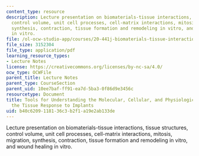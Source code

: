 ```yaml
---
content_type: resource
description: Lecture presentation on biomaterials-tissue interactions, tissue structures,
  control volume, unit cell processes, cell-matrix interactions, mitosis, migration,
  synthesis, contraction, tissue formation and remodeling in vitro, and wound healing
  in vitro.
file: /ol-ocw-studio-app/courses/20-441j-biomaterials-tissue-interactions-fall-2009/b40c6209118136c3b2f1a19e2ab133de_MIT20_441JF09_lec02b_ms.pdf
file_size: 3152304
file_type: application/pdf
learning_resource_types:
- Lecture Notes
license: https://creativecommons.org/licenses/by-nc-sa/4.0/
ocw_type: OCWFile
parent_title: Lecture Notes
parent_type: CourseSection
parent_uid: 10ee7baf-ff91-ea7d-5ba3-0f86d9e3456c
resourcetype: Document
title: Tools for Understanding the Molecular, Cellular, and Physiological Bases of
  the Tissue Response to Implants
uid: b40c6209-1181-36c3-b2f1-a19e2ab133de
---
```

Lecture presentation on biomaterials-tissue interactions, tissue structures, control volume, unit cell processes, cell-matrix interactions, mitosis, migration, synthesis, contraction, tissue formation and remodeling in vitro, and wound healing in vitro.